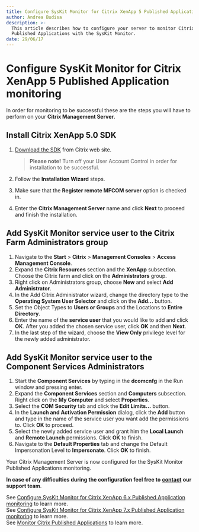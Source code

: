 ```yaml
---
title: Configure SysKit Monitor for Citrix XenApp 5 Published Application monitoring
author: Andrea Budisa
description: >-
  This article describes how to configure your server to monitor Citrix
  Published Applications with the SysKit Monitor.
date: 29/06/17
---
```


# Configure SysKit Monitor for Citrix XenApp 5 Published Application monitoring

In order for monitoring to be successful these are the steps you will have to perform on your **Citrix Management Server**.

## Install Citrix XenApp 5.0 SDK

1. [Download the SDK](http://www.citrix.com/static/cdn/archivedsdks/mfcom/5.0/mpssdk.msi) from Citrix web site.

   > **Please note!** Turn off your User Account Control in order for installation to be successful.

2. Follow the **Installation Wizard** steps.
3. Make sure that the **Register remote MFCOM server** option is checked in.
4. Enter the **Citrix Management Server** name and click **Next** to proceed and finish the installation.

## Add SysKit Monitor service user to the Citrix Farm Administrators group

1. Navigate to the **Start** &gt; **Citrix** &gt; **Management Consoles** &gt; **Access Management Console**.
2. Expand the **Citrix Resources** section and the **XenApp** subsection. Choose the Citrix farm and click on the **Administrators** group.
3. Right click on Administrators group, choose **New** and select **Add Administrator**.
4. In the Add Citrix Administrator wizard, change the directory type to the **Operating System User Selector** and click on the **Add…** button.
5. Set the Object Types to **Users or Groups** and the Locations to **Entire Directory**.
6. Enter the name of the **service user** that you would like to add and click **OK**. After you added the chosen service user, click **OK** and then **Next**.
7. In the last step of the wizard, choose the **View Only** privilege level for the newly added administrator.

## Add SysKit Monitor service user to the Component Services Administrators

1. Start the **Component Services** by typing in the **dcomcnfg** in the Run window and pressing enter.
2. Expand the **Component Services** section and **Computers** subsection. Right click on the **My Computer** and select **Properties**.
3. Select the **COM Security** tab and click the **Edit Limits...** button.
4. In the **Launch and Activation Permission** dialog, click the **Add** button and type in the name of the service user you want add the permissions to. Click **OK** to proceed.
5. Select the newly added service user and grant him the **Local Launch** and **Remote Launch** permissions. Click **OK** to finish.
6. Navigate to the **Default Properties** tab and change the Default Impersonation Level to **Impersonate**. Click **OK** to finish.

Your Citrix Management Server is now configured for the SysKit Monitor Published Applications monitoring.

**In case of any difficulties during the configuration feel free to** [**contact**](https://www.syskit.com/company/contact-us) **our support team**.

See [Configure SysKit Monitor for Citrix XenApp 6.x Published Application monitoring](https://github.com/SysKitTeam/docs-monitor/tree/9d6d795c2d6d255638d62020dc7676416ee533d8/how-to/citrix-xenapp/monitor-citrix-xenapp5-published-applications.md../how-to/citrix-xenapp/monitor-citrix-xenapp6-published-applications/README.md) to learn more.  
See [Configure SysKit Monitor for Citrix XenApp 7.x Published Application monitoring](monitor-citrix-xenapp5-published-applications.md#internal/how-to/citrix-xenapp/monitor-citrix-xenapp7-published-applications) to learn more.  
See [Monitor Citrix Published Applications](monitor-citrix-xenapp5-published-applications.md#internal/how-to/citrix-xenapp/monitor-citrix-published-applications) to learn more.

